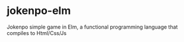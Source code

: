 # jokenpo-elm
Jokenpo simple game in Elm, a functional programming language that compiles to Html/Css/Js
